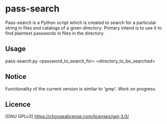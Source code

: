 # pass-search
Pass-search is a Python script which is created to search for a particular string in files and catalogs of a given directory. Primary intend is to use it to find plaintext passwords in files in the directory.


## Usage

pass-search.py <password_to_search_for> <directory_to_be_searched>


## Notice
Functionality of the current version is similar to 'grep'.
Work on progress.

## Licence
[GNU GPLv3] https://choosealicense.com/licenses/gpl-3.0/
